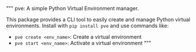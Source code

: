 """
pve: A simple Python Virtual Environment manager.

This package provides a CLI tool to easily create and manage Python virtual environments.
Install with `pip install pve` and use commands like:
  - `pve create <env_name>`: Create a virtual environment
  - `pve start <env_name>`: Activate a virtual environment
"""